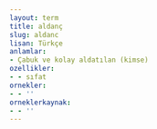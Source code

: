 ```yaml
---
layout: term
title: aldanç
slug: aldanc
lisan: Türkçe
anlamlar:
- Çabuk ve kolay aldatılan (kimse)
ozellikler:
- - sıfat
ornekler:
- - ''
orneklerkaynak:
- - ''
---
```

